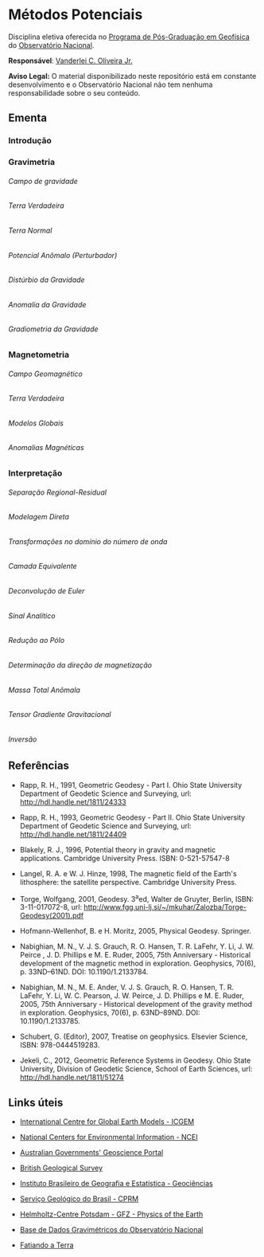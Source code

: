 # Métodos Potenciais

Disciplina eletiva oferecida no [Programa de Pós-Graduação em
Geofísica](http://www.on.br/index.php/pt-br/programas-academicos/geofisica.html) do [Observatório Nacional](http://www.on.br).

**Responsável**: [Vanderlei C. Oliveira Jr.](http://www.pinga-lab.org/people/oliveira-jr.html)

**Aviso Legal:** O material disponibilizado neste repositório está em constante desenvolvimento e o Observatório Nacional não tem nenhuma responsabilidade sobre o seu conteúdo.


## Ementa

### Introdução

### Gravimetria

###### Campo de gravidade

###### Terra Verdadeira

###### Terra Normal

###### Potencial Anômalo (Perturbador)

###### Distúrbio da Gravidade

###### Anomalia da Gravidade

###### Gradiometria da Gravidade

### Magnetometria

###### Campo Geomagnético

###### Terra Verdadeira

###### Modelos Globais

###### Anomalias Magnéticas

### Interpretação

###### Separação Regional-Residual

###### Modelagem Direta

###### Transformações no domínio do número de onda

###### Camada Equivalente

###### Deconvolução de Euler

###### Sinal Analítico

###### Redução ao Pólo

###### Determinação da direção de magnetização

###### Massa Total Anômala

###### Tensor Gradiente Gravitacional

###### Inversão

## Referências

* Rapp, R. H., 1991, Geometric Geodesy - Part I. Ohio State University Department of Geodetic Science and Surveying,
    url: http://hdl.handle.net/1811/24333

* Rapp, R. H., 1993, Geometric Geodesy - Part II. Ohio State University Department of Geodetic Science and Surveying,
    url: http://hdl.handle.net/1811/24409

* Blakely, R. J., 1996, Potential theory in gravity and magnetic applications. Cambridge University Press. ISBN: 0-521-57547-8

* Langel, R. A. e W. J. Hinze, 1998, The magnetic field of the Earth's lithosphere: the satellite perspective. Cambridge University Press.

* Torge, Wolfgang, 2001, Geodesy. 3<sup>a</sup>ed, Walter de Gruyter, Berlin, ISBN: 3-11-017072-8,
    url: http://www.fgg.uni-lj.si/~/mkuhar/Zalozba/Torge-Geodesy(2001).pdf

* Hofmann-Wellenhof, B. e H. Moritz, 2005, Physical Geodesy. Springer.

* Nabighian, M. N., V. J. S. Grauch, R. O. Hansen, T. R. LaFehr, Y. Li, J. W. Peirce , J. D. Phillips e M. E. Ruder, 2005, 75th Anniversary -
    Historical development of the magnetic method in exploration. Geophysics, 70(6), p. 33ND–61ND. DOI: 10.1190/1.2133784.

* Nabighian, M. N., M. E. Ander, V. J. S. Grauch, R. O. Hansen, T. R. LaFehr, Y. Li, W. C. Pearson, J. W. Peirce, J. D. Phillips e M. E. Ruder, 2005, 75th Anniversary -
    Historical development of the gravity method in exploration. Geophysics, 70(6), p. 63ND–89ND. DOI: 10.1190/1.2133785.

* Schubert, G. (Editor), 2007, Treatise on geophysics. Elsevier Science, ISBN: 978-0444519283.

* Jekeli, C., 2012, Geometric Reference Systems in Geodesy. Ohio State University, Division of Geodetic Science,
    School of Earth Sciences, url: http://hdl.handle.net/1811/51274

## Links úteis

* [International Centre for Global Earth Models - ICGEM](http://icgem.gfz-potsdam.de/ICGEM/)

* [National Centers for Environmental Information - NCEI](https://www.ncei.noaa.gov/)

* [Australian Governments' Geoscience Portal](http://www.geoscience.gov.au/)

* [British Geological Survey](http://geomag.bgs.ac.uk/)

* [Instituto Brasileiro de Geografia e Estatística - Geociências](http://www.ibge.gov.br/home/mapa_site/mapa_site.php#geociencias)

* [Serviço Geológico do Brasil - CPRM](http://www.cprm.gov.br/)

* [Helmholtz-Centre Potsdam - GFZ - Physics of the Earth](http://www.gfz-potsdam.de/en/department/physics-of-the-earth/)

* [Base de Dados Gravimétricos do Observatório Nacional](http://www.on.br/conteudo/gravimetria.php)

* [Fatiando a Terra](http://www.fatiando.org/)
